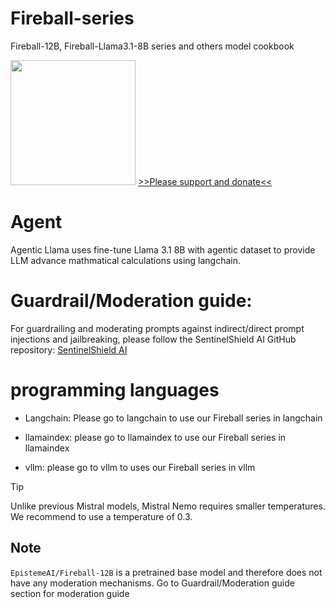 # Fireball-series
Fireball-12B, Fireball-Llama3.1-8B series and others model cookbook

<img src="https://huggingface.co/EpistemeAI/Fireball-Mistral-Nemo-Base-2407-v1-DPO2/resolve/main/fireball.JPG" width="200"/>
<a href="https://ko-fi.com/epistemeai">>>Please support and donate<<</a>

# Agent
Agentic Llama uses fine-tune  Llama 3.1 8B with agentic dataset  to provide LLM advance mathmatical calculations using langchain.


# Guardrail/Moderation guide: 
For guardrailing and moderating prompts against indirect/direct prompt injections and jailbreaking, please follow the SentinelShield AI GitHub repository:
[SentinelShield AI](https://github.com/tomtyiu/SentinelShieldAI)

# programming languages

- Langchain: Please go to langchain to use our Fireball series in langchain

- llamaindex: please go to llamaindex to use our Fireball series in llamaindex

- vllm: please go to vllm to uses our Fireball series in vllm

> [!TIP]
> Unlike previous Mistral models, Mistral Nemo requires smaller temperatures. We recommend to use a temperature of 0.3.
## Note
`EpistemeAI/Fireball-12B` is a pretrained base model and therefore does not have any moderation mechanisms. Go to Guardrail/Moderation guide section for moderation guide


